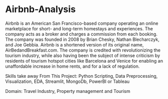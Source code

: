 # Airbnb-Analysis

   Airbnb is an American San Francisco-based company operating an online marketplace for short- and long-term homestays and experiences. The company acts as a broker and charges a commission from each booking. The company was founded in 2008 by Brian Chesky, Nathan Blecharczyk, and Joe Gebbia. Airbnb is a shortened version of its original name, AirBedandBreakfast.com. The company is credited with revolutionizing the tourism industry, while also having been the subject of intense criticism by residents of tourism hotspot cities like Barcelona and Venice for enabling an unaffordable increase in home rents, and for a lack of regulation.

Skills take away From This Project:
  Python Scripting, Data Preprocessing, Visualization, EDA, Streamlit, MongoDb, PowerBI or Tableau

Domain:
  Travel Industry, Property management and Tourism